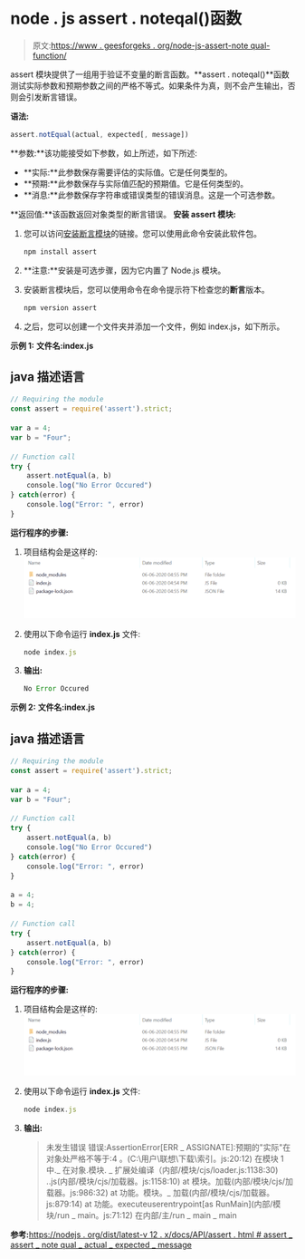 # node . js assert . noteqal()函数

> 原文:[https://www . geesforgeks . org/node-js-assert-note qual-function/](https://www.geeksforgeeks.org/node-js-assert-notequal-function/)

assert 模块提供了一组用于验证不变量的断言函数。**assert . noteqal()**函数测试实际参数和预期参数之间的严格不等式。如果条件为真，则不会产生输出，否则会引发断言错误。

**语法:**

```js
assert.notEqual(actual, expected[, message])
```

**参数:**该功能接受如下参数，如上所述，如下所述:

*   **实际:**此参数保存需要评估的实际值。它是任何类型的。
*   **预期:**此参数保存与实际值匹配的预期值。它是任何类型的。
*   **消息:**此参数保存字符串或错误类型的错误消息。这是一个可选参数。

**返回值:**该函数返回对象类型的断言错误。
**安装 assert 模块:**

1.  您可以访问[安装断言模块](https://www.npmjs.com/package/assert)的链接。您可以使用此命令安装此软件包。

    ```js
    npm install assert
    ```

2.  **注意:**安装是可选步骤，因为它内置了 Node.js 模块。
3.  安装断言模块后，您可以使用命令在命令提示符下检查您的**断言**版本。

    ```js
    npm version assert

    ```

4.  之后，您可以创建一个文件夹并添加一个文件，例如 index.js，如下所示。

**示例 1:** **文件名:index.js**

## java 描述语言

```js
// Requiring the module
const assert = require('assert').strict;

var a = 4;
var b = "Four";

// Function call
try {
    assert.notEqual(a, b)
    console.log("No Error Occured")
} catch(error) {
    console.log("Error: ", error)
}
```

**运行程序的步骤:**

1.  项目结构会是这样的:![](img/3209d9b4369c180282a34be8070d7d6e.png)
2.  使用以下命令运行 **index.js** 文件:

    ```js
    node index.js
    ```

3.  **输出:**

    ```js
    No Error Occured
    ```

**示例 2:** **文件名:index.js**

## java 描述语言

```js
// Requiring the module
const assert = require('assert').strict;

var a = 4;
var b = "Four";

// Function call
try {
    assert.notEqual(a, b)
    console.log("No Error Occured")
} catch(error) {
    console.log("Error: ", error)
}

a = 4;
b = 4;

// Function call
try {
    assert.notEqual(a, b)
} catch(error) {
    console.log("Error: ", error)
}
```

**运行程序的步骤:**

1.  项目结构会是这样的:![](img/3209d9b4369c180282a34be8070d7d6e.png)
2.  使用以下命令运行 **index.js** 文件:

    ```js
    node index.js
    ```

3.  **输出:**

    > 未发生错误
    > 错误:AssertionError[ERR _ ASSIGNATE]:预期的"实际"在对象处严格不等于:4
    > 。(C:\用户\联想\下载\索引。js:20:12)
    > 在模块 1 中._ 在对象.模块. _ 扩展处编译（内部/模块/cjs/loader.js:1138:30)
    > ..js(内部/模块/cjs/加载器。js:1158:10)
    > at 模块。加载(内部/模块/cjs/加载器。js:986:32)
    > at 功能。模块。_ 加载(内部/模块/cjs/加载器。js:879:14)
    > at 功能。executeuserentrypoint[as RunMain](内部/模块/run _ main。js:71:12)
    > 在内部/主/run _ main _ main

**参考:**[https://nodejs . org/dist/latest-v 12 . x/docs/API/assert . html # assert _ assert _ note qual _ actual _ expected _ message](https://nodejs.org/dist/latest-v12.x/docs/api/assert.html#assert_assert_notequal_actual_expected_message)
